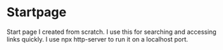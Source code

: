 # Startpage
Start page I created from scratch. I use this for searching and accessing links quickly.
I use npx http-server to run it on a localhost port.
